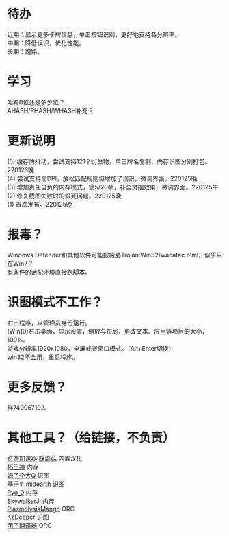 # 待办
近期：显示更多卡牌信息，单击按钮识别，更好地支持各分辨率。  
中期：降低误识，优化性能。  
长期：跑路。
# 学习
哈希8位还是多少位？  
AHASH/PHASH/WHASH补充？
# 更新说明
(5) 缓存防抖动，尝试支持121个衍生物，单击牌名复制，内存识图分别打包。220126晚  
(4) 尝试支持高DPI，放松匹配规则但增加了误识，微调界面。220125晚  
(3) 增加责任自负的内存模式，锁5/20帧，补全灵摆效果，微调界面。220125午  
(2) 修复截图失败时的假死问题。220125晚  
(1) 首次发布。220125晚
# 报毒？
Windows Defender和其他软件可能报威胁Trojan:Win32/wacatac.b!ml，似乎只在Win7？  
有条件的话配环境直接跑脚本。
# 识图模式不工作？
右击程序，以管理员身份运行。  
(Win10)右击桌面，显示设置，缩放与布局，更改文本、应用等项目的大小，100%。  
游戏分辨率1920x1080，全屏或者窗口模式。（Alt+Enter切换）  
win32不会用，重启程序。
# 更多反馈？
群740067192。
# 其他工具？（给链接，不负责）
[奇游加速器](https://www.qiyou.cn/games/2076.html) [踩蘑菇](https://www.caimogu.cc/post/92751.html) 内置汉化  
[拓王神](https://www.bilibili.com/video/BV1ya411m79n) 内存  
[姆了个大Q](https://bbs.nga.cn/read.php?tid=30402201) 识图  
基于↑ [midearth](https://bbs.nga.cn/read.php?tid=30433131) 识图  
[Ryo_0](https://g.nga.cn/read.php?tid=30415515) 内存  
[SkywalkerJi](https://bbs.nga.cn/read.php?tid=30415633) 内存  
[PlasmolysisMango](https://github.com/PlasmolysisMango/MasterDuel_TextTrans) ORC  
[KzDeeper](https://www.bilibili.com/video/BV1RP4y1P7Du) 识图  
[团子翻译器](https://translator.dango.cloud/) ORC